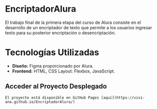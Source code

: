 # EncriptadorAlura
El trabajo final de la primera etapa del curso de Alura consiste en el desarrollo de un encriptador de texto que permite a los usuarios ingresar texto para su posterior encriptación o desencriptación.
# Tecnologías Utilizadas
- **Diseño:** 
    Figma proporcionado por Alura.
- **Frontend:**
    HTML, CSS Layout: Flexbox, JavaScript.
## Acceder al Proyecto Desplegado
    El proyecto está disponible en GitHub Pages [aquí](https://vivi-ana.github.io/EncriptadorAlura/)
